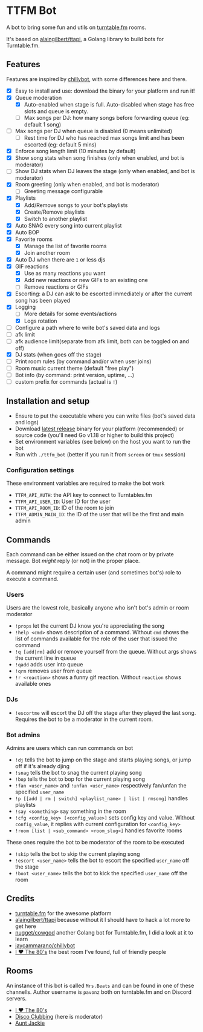 # TTFM Bot

A bot to bring some fun and utils on [turntable.fm](https://turntable.fm) rooms.

It's based on [alaingilbert/ttapi](https://github.com/alaingilbert/ttapi), a Golang library to build bots for Turntable.fm.

## Features

Features are inspired by [chillybot](https://github.com/jaycammarano/chillybot), with some differences here and there.

- [x] Easy to install and use: download the binary for your platform and run it!
- [x] Queue moderation
  - [x] Auto-enabled when stage is full. Auto-disabled when stage has free slots and queue is empty.
  - [ ] Max songs per DJ: how many songs before forwarding queue (eg: default 1 song)
- [ ] Max songs per DJ when queue is disabled (0 means unlimited)
  - [ ] Rest time for DJ who has reached max songs limit and has been escorted (eg: default 5 mins)
- [x] Enforce song length limit (10 minutes by default)
- [x] Show song stats when song finishes (only when enabled, and bot is moderator)
- [ ] Show DJ stats when DJ leaves the stage (only when enabled, and bot is moderator)
- [x] Room greeting (only when enabled, and bot is moderator)
  - [ ] Greeting message configurable
- [x] Playlists
  - [x] Add/Remove songs to your bot's playlists
  - [x] Create/Remove playlists
  - [x] Switch to another playlist
- [x] Auto SNAG every song into current playlist
- [x] Auto BOP
- [x] Favorite rooms
  - [x] Manage the list of favorite rooms
  - [x] Join another room
- [x] Auto DJ when there are `1` or less djs
- [x] GIF reactions
  - [x] Use as many reactions you want
  - [x] Add new reactions or new GIFs to an existing one
  - [ ] Remove reactions or GIFs
- [x] Escorting: a DJ can ask to be escorted immediately or after the current song has been played
- [x] Logging
  - [ ] More details for some events/actions
  - [x] Logs rotation
- [ ] Configure a path where to write bot's saved data and logs
- [ ] afk limit
- [ ] afk audience limit(separate from afk limit, both can be toggled on and off)
- [x] DJ stats (when goes off the stage)
- [ ] Print room rules (by command and/or when user joins)
- [ ] Room music current theme (default "free play")
- [ ] Bot info (by command: print version, uptime, ...)
- [ ] custom prefix for commands (actual is `!`)

## Installation and setup

- Ensure to put the executable where you can write files (bot's saved data and logs)
- Download [latest release](https://github.com/andreapavoni/ttfm_bot/releases/latest) binary for your platform (recommended) or source code (you'll need Go v1.18 or higher to build this project)
- Set environment variables (see below) on the host you want to run the bot
- Run with `./ttfm_bot` (better if you run it from `screen` or `tmux` session)

### Configuration settings

These environment variables are required to make the bot work

- `TTFM_API_AUTH`: the API key to connect to Turntables.fm
- `TTFM_API_USER_ID`: User ID for the user
- `TTFM_API_ROOM_ID`: ID of the room to join
- `TTFM_ADMIN_MAIN_ID`: the ID of the user that will be the first and main admin

## Commands

Each command can be either issued on the chat room or by private message. Bot _might_ reply (or not) in the proper place.

A command might require a certain user (and sometimes bot's) role to execute a command.

### Users

Users are the lowest role, basically anyone who isn't bot's admin or room moderator

- `!props` let the current DJ know you're appreciating the song
- `!help <cmd>` shows description of a command. Without `cmd` shows the list of commands available for the role of the user that issued the command
- `!q [add|rm]` add or remove yourself from the queue. Without args shows the current line in queue
- `!qadd` adds user into queue
- `!qrm` removes user from queue
- `!r <reaction>` shows a funny gif reaction. Without `reaction` shows available ones

### DJs

- `!escortme` will escort the DJ off the stage after they played the last song. Requires the bot to be a moderator in the current room.

### Bot admins

Admins are users which can run commands on bot

- `!dj` tells the bot to jump on the stage and starts playing songs, or jump off if it's already djing
- `!snag` tells the bot to snag the current playing song
- `!bop` tells the bot to bop for the current playing song
- `!fan <user_name>` and `!unfan <user_name>` respectively fan/unfan the specified `user_name`
- `!p [[add | rm | switch] <playlist_name> | list | rmsong]` handles playlists
- `!say <something>` say something in the room
- `!cfg <config_key> [<config_value>]` sets config key and value. Without `config_value`, it replies with current configuration for `<config_key>`
- `!room [list | <sub_command> <room_slug>]` handles favorite rooms

These ones require the bot to be moderator of the room to be executed

- `!skip` tells the bot to skip the current playing song
- `!escort <user_name>` tells the bot to escort the specified `user_name` off the stage
- `!boot <user_name>` tells the bot to kick the specified `user_name` off the room

## Credits

- [turntable.fm](https://turntable.fm) for the awesome platform
- [alaingilbert/ttapi](https://github.com/alaingilbert/ttapi) because without it I should have to hack a lot more to get here
- [nugget/cowgod](https://github.com/nugget/cowgod) another Golang bot for Turntable.fm, I did a look at it to learn
- [jaycammarano/chillybot](https://github.com/jaycammarano/chillybot)
- [I ❤️ The 80's](https://turntable.fm/i_the_80s) the best room I've found, full of friendly people

## Rooms

An instance of this bot is called `Mrs.Beats` and can be found in one of these channells. Author username is `pavonz` both on turntable.fm and on Discord servers.

- [I ❤️ The 80's](https://turntable.fm/i_the_80s)
- [Disco Clubbing](https://turntable.fm/disco_clubbing) (here is moderator)
- [Aunt Jackie](https://turntable.fm/aunt_jackie)
